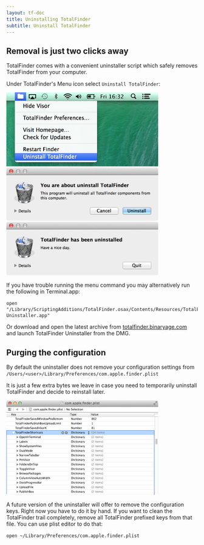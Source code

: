 ```yaml
---
layout: tf-doc
title: Uninstalling TotalFinder
subtitle: Uninstall TotalFinder
---
```


## Removal is just two clicks away

TotalFinder comes with a convenient uninstaller script which safely removes TotalFinder from your computer.

Under TotalFinder's Menu icon select `Uninstall TotalFinder`:

<img src="/images/uninstall-menu.png" class="doc-image" style="width:400px">
<img src="/images/really-uninstall.png" class="doc-image add-shadow" style="width:400px">
<img src="/images/uninstaller.png" class="doc-image add-shadow" style="width:400px">

If you have trouble running the menu command you may alternatively run the following in Terminal.app: 

    open "/Library/ScriptingAdditions/TotalFinder.osax/Contents/Resources/TotalFinder.bundle/Contents/Resources/TotalFinder Uninstaller.app"

Or download and open the latest archive from [totalfinder.binaryage.com](http://totalfinder.binaryage.com) and launch TotalFinder Uninstaller from the DMG.

## Purging the configuration

By default the uninstaller does not remove your configuration settings from `/Users/<user>/Library/Preferences/com.apple.finder.plist`

It is just a few extra bytes we leave in case you need to temporarily uninstall TotalFinder and decide to reinstall later. 

<img src="/images/property-list-editor.png" class="doc-image add-shadow" style="width:400px;">

A future version of the uninstaller will offer to remove the configuration keys. Right now you have to do it by hand. If you want to clean the TotalFinder trail completely, remove all TotalFinder prefixed keys from that file. You can use plist editor to do that:

    open ~/Library/Preferences/com.apple.finder.plist

